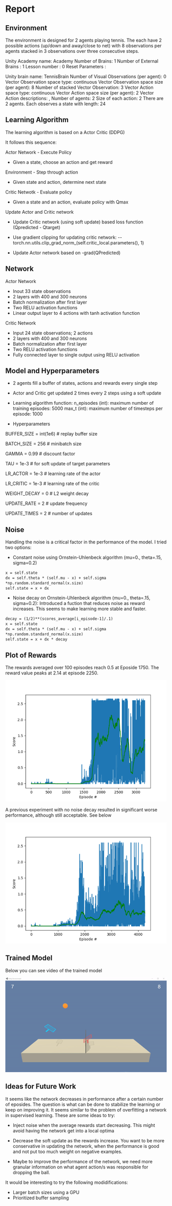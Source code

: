 # Report

## Environment

The environment is designed for 2 agents playing tennis. The each have 2 possible actions (up/down and away/close to net)
with 8 observations per agents stacked in 3 observations over three consecutive steps. 

Unity Academy name: Academy
        Number of Brains: 1
        Number of External Brains : 1
        Lesson number : 0
        Reset Parameters :

Unity brain name: TennisBrain
        Number of Visual Observations (per agent): 0
        Vector Observation space type: continuous
        Vector Observation space size (per agent): 8
        Number of stacked Vector Observation: 3
        Vector Action space type: continuous
        Vector Action space size (per agent): 2
        Vector Action descriptions: ,
Number of agents: 2
Size of each action: 2
There are 2 agents. Each observes a state with length: 24


## Learning Algorithm

The learning algorithm is based on a Actor Critic (DDPG)

It follows this sequence:

Actor Network - Execute Policy

- Given a state, choose an action and get reward

Environment - Step through action

- Given state and action, determine next state

Critic Netwotk - Evaluate policy

- Given a state and an action, evaluate policy with Qmax

Update Actor and Critic network

- Update Critic network (using soft update) based loss function (Qpredicted - Qtarget)

- Use gradient clipping for updating critic network:
-- torch.nn.utils.clip_grad_norm_(self.critic_local.parameters(), 1)

- Update Actor network based on -grad(QPredicted)

## Network

Actor Network

- Inout 33 state observations
- 2 layers with 400 and 300 neurons
- Batch normalization after first layer
- Two RELU activation functions
- Linear output layer to 4 actions with tanh activation function

Critic Network

- Input 24 state observations; 2 actions
- 2 layers with 400 and 300 neurons
- Batch normalization after first layer
- Two RELU activation functions
- Fully connected layer to single output using RELU activation


## Model and Hyperparameters

- 2 agents fill a buffer of states, actions and rewards every single step
- Actor and Critic get updated 2 times every 2 steps using a soft update

- Learning algorithm function:
        n_episodes (int): maximum number of training episodes: 5000
        max_t (int): maximum number of timesteps per episode: 1000

- Hyperparameters
            
BUFFER_SIZE = int(1e6)  # replay buffer size

BATCH_SIZE = 256        # minibatch size

GAMMA = 0.99            # discount factor

TAU = 1e-3              # for soft update of target parameters

LR_ACTOR = 1e-3         # learning rate of the actor 

LR_CRITIC = 1e-3        # learning rate of the critic

WEIGHT_DECAY = 0        # L2 weight decay

UPDATE_RATE = 2         # update frequency

UPDATE_TIMES = 2      # number of updates 


## Noise

Handling the noise is a critical factor in the performance of the model. I tried two options:

- Constant noise using Ornstein-Uhlenbeck algorithm (mu=0., theta=.15, sigma=0.2)

```
x = self.state
dx = self.theta * (self.mu - x) + self.sigma *np.random.standard_normal(x.size)
self.state = x + dx
```

- Noise decay on Ornstein-Uhlenbeck algorithm (mu=0., theta=.15, sigma=0.2): Introduced a fuction that reduces noise as reward increases. 
This seems to make learning more stable and faster. 

```
decay = (1/2)**(scores_average[i_episode-1]/.1)
x = self.state
dx = self.theta * (self.mu - x) + self.sigma *np.random.standard_normal(x.size)
self.state = x + dx * decay
```

## Plot of Rewards

The rewards averaged over 100 episodes reach 0.5 at Eposide 1750. The reward value peaks at 2.14 at episode 2250.

![Experiment%206%20Figure_4.png](results/Experiment_6_Figure_4.png)


A previous experiment with no noise decay resulted in significant worse performance, although still acceptable. See below

![Figure_6.png](results/Figure_6.png)


## Trained Model

Below you can see video of the trained model 

![Experiment%207-15.gif](Experiment_7-15.gif)



## Ideas for Future Work

It seems like the network decreases in performance after a certain number of eposides. The question is what can be done to stabilize the learning or keep on improving it. It seems similar to the problem of overfitting a network in supervised learning. These are some ideas to try:

- Inject noise when the average rewards start decreasing. This might avoid having the network get into a local optima

- Decrease the soft update as the rewards increase. You want to be more conservative in updating the network, when the performance is good and not put too much weight on negative examples. 

- Maybe to improve the performance of the network, we need more granular information on what agent action/s was responsible for dropping the ball. 


It would be interesting to try the following modidifications:

- Larger batch sizes using a GPU
- Prioritized buffer sampling
